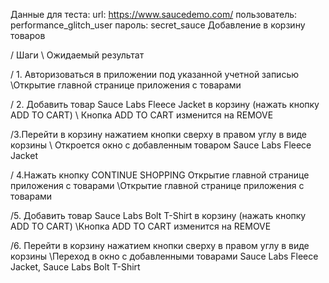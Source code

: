 Данные для теста:
url: https://www.saucedemo.com/
пользователь: performance_glitch_user
пароль: secret_sauce
Добавление в корзину товаров

/ Шаги 
\ Ожидаемый результат

/ 1. Авторизоваться в приложении под указанной учетной записью 
\Открытие главной странице приложения с товарами

/ 2. Добавить товар Sauce Labs Fleece Jacket в корзину (нажать кнопку ADD TO CART)
\ Кнопка ADD TO CART изменится на REMOVE

/3.Перейти в корзину нажатием кнопки сверху в правом углу в виде
корзины 
\ Откроется окно с добавленным товаром Sauce Labs Fleece Jacket

/ 4.Нажать кнопку CONTINUE SHOPPING Открытие главной странице приложения с товарами
\Открытие главной странице приложения с товарами

/5. Добавить товар Sauce Labs Bolt T-Shirt в корзину (нажать кнопку ADD TO CART)
\Кнопка ADD TO CART изменится на REMOVE

/6. Перейти в корзину нажатием кнопки сверху в правом углу в виде
корзины 
\Переход в окно с добавленными товарами Sauce Labs Fleece Jacket, Sauce Labs Bolt T-Shirt
